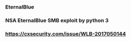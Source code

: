 ### EternalBlue
### NSA EternalBlue SMB exploit by python 3
### https://cxsecurity.com/issue/WLB-2017050144
